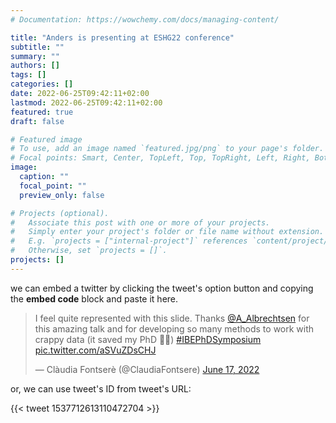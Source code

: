 ```yaml
---
# Documentation: https://wowchemy.com/docs/managing-content/

title: "Anders is presenting at ESHG22 conference"
subtitle: ""
summary: ""
authors: []
tags: []
categories: []
date: 2022-06-25T09:42:11+02:00
lastmod: 2022-06-25T09:42:11+02:00
featured: true
draft: false

# Featured image
# To use, add an image named `featured.jpg/png` to your page's folder.
# Focal points: Smart, Center, TopLeft, Top, TopRight, Left, Right, BottomLeft, Bottom, BottomRight.
image:
  caption: ""
  focal_point: ""
  preview_only: false

# Projects (optional).
#   Associate this post with one or more of your projects.
#   Simply enter your project's folder or file name without extension.
#   E.g. `projects = ["internal-project"]` references `content/project/deep-learning/index.md`.
#   Otherwise, set `projects = []`.
projects: []
---
```


we can embed a twitter by clicking the tweet's option button and copying the **embed code** block and paste it here.


<blockquote class="twitter-tweet"><p lang="en" dir="ltr">I feel quite represented with this slide. Thanks <a href="https://twitter.com/A_Albrechtsen?ref_src=twsrc%5Etfw">@A_Albrechtsen</a> for this amazing talk and for developing so many methods to work with crappy data (it saved my PhD 🙉💩) <a href="https://twitter.com/hashtag/IBEPhDSymposium?src=hash&amp;ref_src=twsrc%5Etfw">#IBEPhDSymposium</a> <a href="https://t.co/aSVuZDsCHJ">pic.twitter.com/aSVuZDsCHJ</a></p>&mdash; Clàudia Fontserè (@ClaudiaFontsere) <a href="https://twitter.com/ClaudiaFontsere/status/1537712613110472704?ref_src=twsrc%5Etfw">June 17, 2022</a></blockquote> <script async src="https://platform.twitter.com/widgets.js" charset="utf-8"></script>

or, we can use tweet's ID from tweet's URL:

{{< tweet 1537712613110472704 >}}
